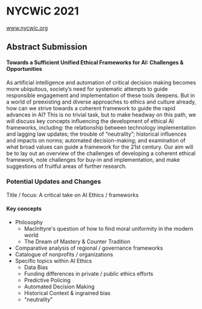 # NYCWiC 2021
www.nycwic.org

## Abstract Submission
#### Towards a Sufficient Unified Ethical Frameworks for AI: Challenges & Opportunities
As artificial intelligence and automation of critical decision making becomes more ubiquitous, society’s need for systematic attempts to guide responsible engagement and implementation of these tools deepens. But in a world of preexisting and diverse approaches to ethics and culture already, how can we strive towards a coherent framework to guide the rapid advances in AI? This is no trivial task, but to make headway on this path, we will discuss key concepts influencing the development of ethical AI frameworks, including: the relationship between technology implementation and lagging law updates; the trouble of “neutrality”; historical influences and impacts on norms; automated decision-making; and examination of what broad values can guide a framework for the 21st century. Our aim will be to lay out an overview of the challenges of developing a coherent ethical framework, note challenges for buy-in and implementation, and make suggestions of fruitful areas of further research.


### Potential Updates and Changes
Title / focus: A critical take on AI Ethics / frameworks 

#### Key concepts
- Philosophy
  - MacInttyre's question of how to find moral uniformity in the modern world
  - The Dream of Mastery & Counter Tradition 
- Comparative analysis of regional / governance frameworks
- Catalogue of nonprofits / organizations 
- Specific topics within AI Ethics
  - Data Bias
  - Funding differences in private / public ethics efforts
  - Predictive Policing 
  - Automated Decision Making 
  - Historical Context & ingrained bias
  - "neutrality" 
